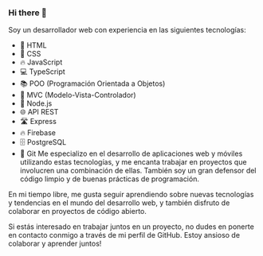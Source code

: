 ### Hi there 👋



Soy un desarrollador web con experiencia en las siguientes tecnologías:

- 📄 HTML
- 🎨 CSS
- 🔥 JavaScript
- 💻 TypeScript
- 📚 POO (Programación Orientada a Objetos)
- 🧱 MVC (Modelo-Vista-Controlador)
- 🚀 Node.js
- 🌐 API REST
- 🛣 Express
- 🔥 Firebase
- 🗄 PostgreSQL
- 📁 Git
Me especializo en el desarrollo de aplicaciones web y móviles utilizando estas tecnologías, y me encanta trabajar en proyectos que involucren una combinación de ellas. También soy un gran defensor del código limpio y de buenas prácticas de programación.

En mi tiempo libre, me gusta seguir aprendiendo sobre nuevas tecnologías y tendencias en el mundo del desarrollo web, y también disfruto de colaborar en proyectos de código abierto.

Si estás interesado en trabajar juntos en un proyecto, no dudes en ponerte en contacto conmigo a través de mi perfil de GitHub. Estoy ansioso de colaborar y aprender juntos!


